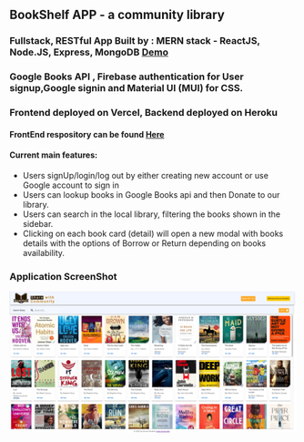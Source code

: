 ## BookShelf APP - a community library

### Fullstack, RESTful App Built by : MERN stack - ReactJS, Node.JS, Express, MongoDB <a href="https://bookshelf-client-six.vercel.app/"> Demo </a>

### Google Books API , Firebase authentication for User signup,Google signin and Material UI (MUI) for CSS.

### Frontend deployed on Vercel, Backend deployed on Heroku
#### FrontEnd respository can be found <a href="https://github.com/SirvanD/Bookshelf-Client"> Here </a>

#### Current main features:

- Users signUp/login/log out by either creating new account or use Google account to sign in
- Users can lookup books in Google Books api and then Donate to our library.
- Users can search in the local library, filtering the books shown in the sidebar.
- Clicking on each book card (detail) will open a new modal with books details with the options of Borrow or Return depending on books availability.

### Application ScreenShot

![Screenshot](bookshelf_ss.png)

